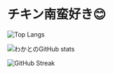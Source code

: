 # チキン南蛮好き😊

<!-- 使用言語ランキング（1時間ごと更新） -->
![Top Langs](https://github-readme-stats.vercel.app/api/top-langs/?username=nitr0yukkuri&layout=compact&theme=default)

<!-- GitHubのステータス（1時間ごと更新） -->
![わかとのGitHub stats](https://github-readme-stats.vercel.app/api?username=nitr0yukkuri&show_icons=true&theme=default)

<!-- コントリビューション連続日数（強制リフレッシュ用にダミー付き） -->
![GitHub Streak](https://github-readme-streak-stats.herokuapp.com/?user=nitr0yukkuri&theme=default)
